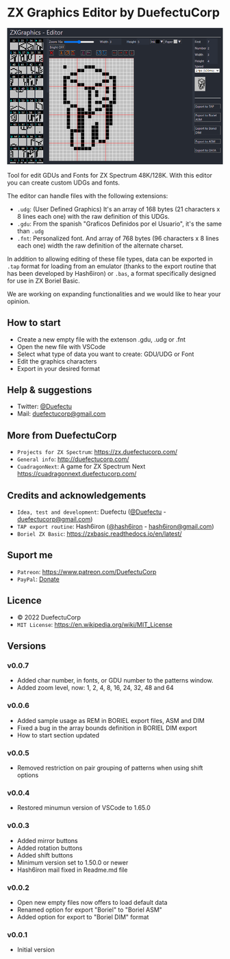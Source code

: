 # ZX Graphics Editor by DuefectuCorp

![ZX Graphics ](documentation/example.png)

Tool for edit GDUs and Fonts for ZX Spectrum 48K/128K. With this editor you can create custom UDGs and fonts.

The editor can handle files with the following extensions:

- `.udg`: (User Defined Graphics) It's an array of 168 bytes (21 characters x 8 lines each one) with the raw definition of this UDGs.
- `.gdu`: From the spanish "Graficos Definidos por el Usuario", it's the same than `.udg` 
- `.fnt`: Personalized font. And array of 768 bytes (96 characters x 8 lines each one) width the raw definition of the alternate charset.

In addition to allowing editing of these file types, data can be exported in `.tap` format for loading from an emulator (thanks to the export routine that has been developed by Hash6iron) or `.bas`, a format specifically designed for use in ZX Boriel Basic.

We are working on expanding functionalities and we would like to hear your opinion.

## How to start
- Create a new empty file with the extenson .gdu, .udg or .fnt
- Open the new file with VSCode
- Select what type of data you want to create: GDU/UDG or Font
- Edit the graphics characters
- Export in your desired format

## Help & suggestions
- Twitter: [@Duefectu](https://twitter.com/duefectu)
- Mail: duefectucorp@gmail.com

## More from DuefectuCorp
- `Projects for ZX Spectrum`: https://zx.duefectucorp.com/
- `General info`: http://duefectucorp.com/
- `CuadragonNext`: A game for ZX Spectrum Next https://cuadragonnext.duefectucorp.com/

## Credits and acknowledgements
- `Idea, test and development`:  Duefectu ([@Duefectu](https://twitter.com/duefectu) - duefectucorp@gmail.com)
- `TAP export routine`: Hash6iron ([@hash6iron](https://twitter.com/hash6iron) - hash6iron@gmail.com)
- `Boriel ZX Basic`: https://zxbasic.readthedocs.io/en/latest/

## Suport me
- `Patreon`: https://www.patreon.com/DuefectuCorp
- `PayPal`: [Donate](https://www.paypal.com/donate/?business=P379443S9HQKW&no_recurring=0&item_name=Support+ZX+DuefectuCorp&currency_code=EUR)

## Licence
- © 2022 DuefectuCorp
- `MIT License`: https://en.wikipedia.org/wiki/MIT_License

## Versions
### v0.0.7
- Added char number, in fonts, or GDU number to the patterns window.
- Added zoom level, now: 1, 2, 4, 8, 16, 24, 32, 48 and 64
### v0.0.6
- Added sample usage as REM in BORIEL export files, ASM and DIM
- Fixed a bug in the array bounds definition in BORIEL DIM export
- How to start section updated
### v0.0.5
- Removed restriction on pair grouping of patterns when using shift options
### v0.0.4
- Restored minumun version of VSCode to 1.65.0
### v0.0.3
- Added mirror buttons
- Added rotation buttons
- Added shift buttons
- Minimum version set to 1.50.0 or newer
- Hash6iron mail fixed in Readme.md file
### v0.0.2
- Open new empty files now offers to load default data
- Renamed option for export "Boriel" to "Boriel ASM"
- Added option for export to "Boriel DIM" format
### v0.0.1
- Initial version
